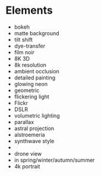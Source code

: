 # Elements

- bokeh
- matte background
- tilt shift
- dye-transfer
- film noir
- 8K 3D
- 8k resolution
- ambient occlusion
- detailed painting
- glowing neon
- geometric
- flickering light
- Flickr
- DSLR
- volumetric lighting
- parallax
- astral projection
- alstroemeria
- synthwave style
- <PERSON>
- drone view
- in spring/winter/autumn/summer
- 4k portrait
